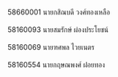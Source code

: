 <br>58660001 นายกสิณบดี วงศ์ทองเหลือ </br>
<br>58160093 นายสมรักษ์ ผ่องประโยชน์</br>
<br>58160069 นายฑศพล ไวยเนตร</br>
<br>58160554 นายกฤษณพงศ์ ฝอยทอง</br>